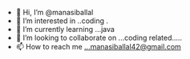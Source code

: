 - 👋 Hi, I’m @manasiballal
- 👀 I’m interested in ..coding .
- 🌱 I’m currently learning ...java 
- 💞️ I’m looking to collaborate on ...coding related.....
- 📫 How to reach me ...manasiballal42@gmail.com

<!---
manasiballal/manasiballal is a ✨ special ✨ repository because its `README.md` (this file) appears on your GitHub profile.
You can click the Preview link to take a look at your changes.
--->
